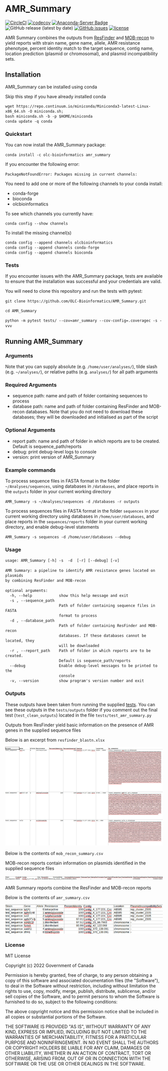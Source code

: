 # AMR_Summary

[![CircleCI](https://circleci.com/gh/OLC-Bioinformatics/AMR_Summary/tree/main.svg?style=shield)](https://circleci.com/gh/OLC-Bioinformatics/AMR_Summary/tree/main)
[![codecov](https://codecov.io/gh/OLC-Bioinformatics/AMR_Summary/branch/main/graph/badge.svg?token=B65SOEV6QE)](https://codecov.io/gh/OLC-Bioinformatics/AMR_Summary)
[![Anaconda-Server Badge](https://img.shields.io/badge/install%20with-conda-brightgreen)](https://anaconda.org/olcbioinformatics/amr_summary)
![GitHub release (latest by date)](https://img.shields.io/github/v/release/OLC-Bioinformatics/AMR_Summary?label=version)
[![GitHub issues](https://img.shields.io/github/issues/OLC-Bioinformatics/AMR_Summary)](https://github.com/OLC-Bioinformatics/AMR_Summary/issues)
[![license](https://img.shields.io/badge/license-MIT-brightgreen)](https://github.com/OLC-Bioinformatics/AMR_Summary/blob/main/LICENSE)

AMR Summary combines the outputs from [ResFinder](https://cge.cbs.dtu.dk/services/ResFinder/) and [MOB-recon](https://github.com/phac-nml/mob-suite) to yield reports with strain name, gene name, allele, AMR resistance phenotype, percent identity match to the target sequence, contig name, location prediction (plasmid or chromosomal), and plasmid incompatibility sets.

## Installation

AMR_Summary can be installed using conda

Skip this step if you have already installed conda

```
wget https://repo.continuum.io/miniconda/Miniconda3-latest-Linux-x86_64.sh -O miniconda.sh;
bash miniconda.sh -b -p $HOME/miniconda
conda update -q conda
```

### Quickstart

You can now install the AMR_Summary package:

`conda install -c olc-bioinformatics amr_summary`

If you encounter the following error:

`PackageNotFoundError: Packages missing in current channels:`

You need to add one or more of the following channels to your conda install:

- conda-forge
- bioconda
- olcbioinformatics

To see which channels you currently have:

```
conda config --show channels
```

To install the missing channel(s)

```
conda config --append channels olcbioinformatics
conda config --append channels conda-forge
conda config --append channels bioconda
```

### Tests

If you encounter issues with the AMR_Summary package, tests are available to ensure that the installation was successful and your credentials are valid.

You will need to clone this repository and run the tests with pytest:


`git clone https://github.com/OLC-Bioinformatics/AMR_Summary.git`

`cd AMR_Summary`

`python -m pytest tests/ --cov=amr_summary --cov-config=.coveragec -s -vvv`

## Running AMR_Summary
### Arguments

Note that you can supply absolute (e.g. `/home/user/analyses/`), tilde slash (e.g. `~/analyses/`), or relative paths (e.g. `analyses/`) for all path arguments

### Required Arguments

- sequence path: name and path of folder containing sequences to process
- database path: name and path of folder containing ResFinder and MOB-recon databases. Note that you do not need to download these databases; they will be downloaded and initialised as part of the script

### Optional Arguments
- report path: name and path of folder in which reports are to be created. Default is sequence_path/reports
- debug: print debug-level logs to console
- version: print version of AMR_Summary

### Example commands

To process sequence files in FASTA format in the folder `~/Analyses/sequences`, using databases in `/databases`,  and place reports in the `outputs` folder in your current working directory

`AMR_Summary -s ~/Analyses/sequences -d /databases -r outputs`

To process sequences files in FASTA format in the folder `sequences` in your current working directory using databases in `/home/user/databases`, and place reports in the `sequences/reports` folder in your current working directory, and enable debug-level statements

`AMR_Summary -s sequences -d /home/user/databases --debug`

### Usage
```
usage: AMR_Summary [-h] -s  -d  [-r] [--debug] [-v]

AMR Summary: a pipeline to identify AMR resistance genes located on plasmids
by combining ResFinder and MOB-recon

optional arguments:
  -h, --help            show this help message and exit
  -s , --sequence_path 
                        Path of folder containing sequence files in FASTA
                        format to process
  -d , --database_path 
                        Path of folder containing ResFinder and MOB-recon
                        databases. If these databases cannot be located, they
                        will be downloaded
  -r , --report_path    Path of folder in which reports are to be created.
                        Default is sequence_path/reports
  --debug               Enable debug-level messages to be printed to the
                        console
  -v, --version         show program's version number and exit
```

### Outputs

These outputs have been taken from running the supplied [tests](#tests). You can see these outputs in the `tests/outputs` folder if you comment out the final test (`test_clean_outputs`) located in the file `tests/test_amr_summary.py`

Outputs from ResFinder yield basic information on the presence of AMR genes in the supplied sequence files

Below is an excerpt from `resfinder_blastn.xlsx`

![ResFinder](files/resfinder.jpg)

Below is the contents of `mob_recon_summary.csv`

MOB-recon reports contain information on plasmids identified in the supplied sequence files

![MOB-recon](files/mob_recon.jpg)

AMR Summary reports combine the ResFinder and MOB-recon reports

Below is the contents of `amr_summary.csv`

![AMR Summary](files/amr_summary.jpg)


### License

MIT License

Copyright (c) 2022 Government of Canada

Permission is hereby granted, free of charge, to any person obtaining a copy of this software and associated documentation files (the "Software"), to deal in the Software without restriction, including without limitation the rights to use, copy, modify, merge, publish, distribute, sublicense, and/or sell copies of the Software, and to permit persons to whom the Software is furnished to do so, subject to the following conditions:

The above copyright notice and this permission notice shall be included in all copies or substantial portions of the Software.

THE SOFTWARE IS PROVIDED "AS IS", WITHOUT WARRANTY OF ANY KIND, EXPRESS OR IMPLIED, INCLUDING BUT NOT LIMITED TO THE WARRANTIES OF MERCHANTABILITY, FITNESS FOR A PARTICULAR PURPOSE AND NONINFRINGEMENT. IN NO EVENT SHALL THE AUTHORS OR COPYRIGHT HOLDERS BE LIABLE FOR ANY CLAIM, DAMAGES OR OTHER LIABILITY, WHETHER IN AN ACTION OF CONTRACT, TORT OR OTHERWISE, ARISING FROM, OUT OF OR IN CONNECTION WITH THE SOFTWARE OR THE USE OR OTHER DEALINGS IN THE SOFTWARE.